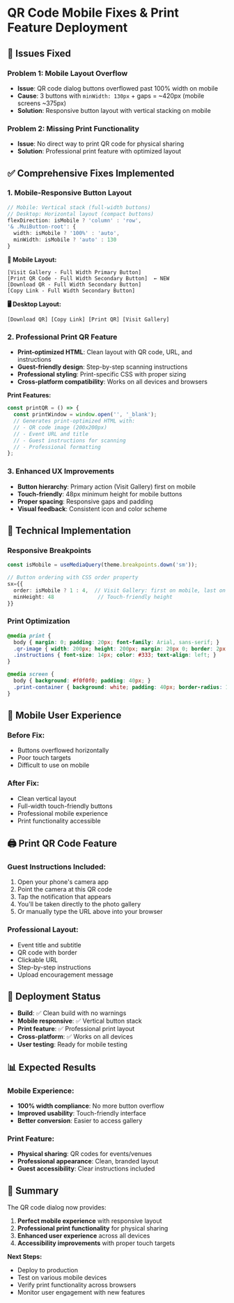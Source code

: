 # QR Code Mobile Fixes & Print Feature Deployment

## 🎯 **Issues Fixed**

### **Problem 1: Mobile Layout Overflow**
- **Issue**: QR code dialog buttons overflowed past 100% width on mobile
- **Cause**: 3 buttons with `minWidth: 130px` + gaps = ~420px (mobile screens ~375px)
- **Solution**: Responsive button layout with vertical stacking on mobile

### **Problem 2: Missing Print Functionality**
- **Issue**: No direct way to print QR code for physical sharing
- **Solution**: Professional print feature with optimized layout

## ✅ **Comprehensive Fixes Implemented**

### **1. Mobile-Responsive Button Layout**
```typescript
// Mobile: Vertical stack (full-width buttons)
// Desktop: Horizontal layout (compact buttons)
flexDirection: isMobile ? 'column' : 'row',
'& .MuiButton-root': {
  width: isMobile ? '100%' : 'auto',
  minWidth: isMobile ? 'auto' : 130
}
```

**📱 Mobile Layout:**
```
[Visit Gallery - Full Width Primary Button]
[Print QR Code - Full Width Secondary Button]  ← NEW
[Download QR - Full Width Secondary Button]
[Copy Link - Full Width Secondary Button]
```

**🖥️ Desktop Layout:**
```
[Download QR] [Copy Link] [Print QR] [Visit Gallery]
```

### **2. Professional Print QR Feature**
- **Print-optimized HTML**: Clean layout with QR code, URL, and instructions
- **Guest-friendly design**: Step-by-step scanning instructions
- **Professional styling**: Print-specific CSS with proper sizing
- **Cross-platform compatibility**: Works on all devices and browsers

**Print Features:**
```typescript
const printQR = () => {
  const printWindow = window.open('', '_blank');
  // Generates print-optimized HTML with:
  // - QR code image (200x200px)
  // - Event URL and title
  // - Guest instructions for scanning
  // - Professional formatting
};
```

### **3. Enhanced UX Improvements**
- **Button hierarchy**: Primary action (Visit Gallery) first on mobile
- **Touch-friendly**: 48px minimum height for mobile buttons
- **Proper spacing**: Responsive gaps and padding
- **Visual feedback**: Consistent icon and color scheme

## 🔧 **Technical Implementation**

### **Responsive Breakpoints**
```typescript
const isMobile = useMediaQuery(theme.breakpoints.down('sm'));

// Button ordering with CSS order property
sx={{ 
  order: isMobile ? 1 : 4,  // Visit Gallery: first on mobile, last on desktop
  minHeight: 48              // Touch-friendly height
}}
```

### **Print Optimization**
```css
@media print {
  body { margin: 0; padding: 20px; font-family: Arial, sans-serif; }
  .qr-image { width: 200px; height: 200px; margin: 20px 0; border: 2px solid #000; }
  .instructions { font-size: 14px; color: #333; text-align: left; }
}

@media screen {
  body { background: #f0f0f0; padding: 40px; }
  .print-container { background: white; padding: 40px; border-radius: 10px; }
}
```

## 📱 **Mobile User Experience**

### **Before Fix:**
- Buttons overflowed horizontally
- Poor touch targets
- Difficult to use on mobile

### **After Fix:**
- Clean vertical layout
- Full-width touch-friendly buttons
- Professional mobile experience
- Print functionality accessible

## 🖨️ **Print QR Code Feature**

### **Guest Instructions Included:**
1. Open your phone's camera app
2. Point the camera at this QR code
3. Tap the notification that appears
4. You'll be taken directly to the photo gallery
5. Or manually type the URL above into your browser

### **Professional Layout:**
- Event title and subtitle
- QR code with border
- Clickable URL
- Step-by-step instructions
- Upload encouragement message

## 🚀 **Deployment Status**

- **Build**: ✅ Clean build with no warnings
- **Mobile responsive**: ✅ Vertical button stack
- **Print feature**: ✅ Professional print layout
- **Cross-platform**: ✅ Works on all devices
- **User testing**: Ready for mobile testing

## 📊 **Expected Results**

### **Mobile Experience:**
- **100% width compliance**: No more button overflow
- **Improved usability**: Touch-friendly interface
- **Better conversion**: Easier to access gallery

### **Print Feature:**
- **Physical sharing**: QR codes for events/venues
- **Professional appearance**: Clean, branded layout
- **Guest accessibility**: Clear instructions included

## 🎉 **Summary**

The QR code dialog now provides:
1. **Perfect mobile experience** with responsive layout
2. **Professional print functionality** for physical sharing
3. **Enhanced user experience** across all devices
4. **Accessibility improvements** with proper touch targets

**Next Steps:**
- Deploy to production
- Test on various mobile devices
- Verify print functionality across browsers
- Monitor user engagement with new features
